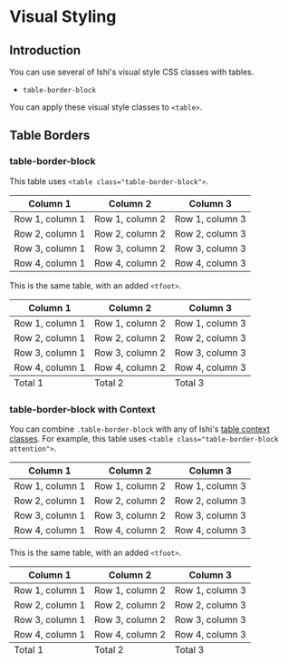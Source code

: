 # Visual Styling

## Introduction

You can use several of Ishi's visual style CSS classes with tables.

* `table-border-block`

You can apply these visual style classes to `<table>`.

## Table Borders

### table-border-block

This table uses `<table class="table-border-block">`.

<table class="table-border-block">
    <thead>
        <tr>
            <th>Column 1</th>
            <th>Column 2</th>
            <th>Column 3</th>
        </tr>
    </thead>
    <tbody>
        <tr>
            <td>Row 1, column 1</td>
            <td>Row 1, column 2</td>
            <td>Row 1, column 3</td>
        </tr>
        <tr>
            <td>Row 2, column 1</td>
            <td>Row 2, column 2</td>
            <td>Row 2, column 3</td>
        </tr>
        <tr>
            <td>Row 3, column 1</td>
            <td>Row 3, column 2</td>
            <td>Row 3, column 3</td>
        </tr>
        <tr>
            <td>Row 4, column 1</td>
            <td>Row 4, column 2</td>
            <td>Row 4, column 3</td>
        </tr>
    </tbody>
</table>

This is the same table, with an added `<tfoot>`.

<table class="table-border-block">
    <thead>
        <tr>
            <th>Column 1</th>
            <th>Column 2</th>
            <th>Column 3</th>
        </tr>
    </thead>
    <tbody>
        <tr>
            <td>Row 1, column 1</td>
            <td>Row 1, column 2</td>
            <td>Row 1, column 3</td>
        </tr>
        <tr>
            <td>Row 2, column 1</td>
            <td>Row 2, column 2</td>
            <td>Row 2, column 3</td>
        </tr>
        <tr>
            <td>Row 3, column 1</td>
            <td>Row 3, column 2</td>
            <td>Row 3, column 3</td>
        </tr>
        <tr>
            <td>Row 4, column 1</td>
            <td>Row 4, column 2</td>
            <td>Row 4, column 3</td>
        </tr>
    </tbody>
    <tfoot>
        <tr>
            <td>Total 1</td>
            <td>Total 2</td>
            <td>Total 3</td>
        </tr>
    </tfoot>
</table>


### table-border-block with Context

You can combine `.table-border-block` with any of Ishi's [table context classes](contexts.html). For example, this table uses `<table class="table-border-block attention">`.

<table class="table-border-block attention">
    <thead>
        <tr>
            <th>Column 1</th>
            <th>Column 2</th>
            <th>Column 3</th>
        </tr>
    </thead>
    <tbody>
        <tr>
            <td>Row 1, column 1</td>
            <td>Row 1, column 2</td>
            <td>Row 1, column 3</td>
        </tr>
        <tr>
            <td>Row 2, column 1</td>
            <td>Row 2, column 2</td>
            <td>Row 2, column 3</td>
        </tr>
        <tr>
            <td>Row 3, column 1</td>
            <td>Row 3, column 2</td>
            <td>Row 3, column 3</td>
        </tr>
        <tr>
            <td>Row 4, column 1</td>
            <td>Row 4, column 2</td>
            <td>Row 4, column 3</td>
        </tr>
    </tbody>
</table>

This is the same table, with an added `<tfoot>`.

<table class="table-border-block attention">
    <thead>
        <tr>
            <th>Column 1</th>
            <th>Column 2</th>
            <th>Column 3</th>
        </tr>
    </thead>
    <tbody>
        <tr>
            <td>Row 1, column 1</td>
            <td>Row 1, column 2</td>
            <td>Row 1, column 3</td>
        </tr>
        <tr>
            <td>Row 2, column 1</td>
            <td>Row 2, column 2</td>
            <td>Row 2, column 3</td>
        </tr>
        <tr>
            <td>Row 3, column 1</td>
            <td>Row 3, column 2</td>
            <td>Row 3, column 3</td>
        </tr>
        <tr>
            <td>Row 4, column 1</td>
            <td>Row 4, column 2</td>
            <td>Row 4, column 3</td>
        </tr>
    </tbody>
    <tfoot>
        <tr>
            <td>Total 1</td>
            <td>Total 2</td>
            <td>Total 3</td>
        </tr>
    </tfoot>
</table>

